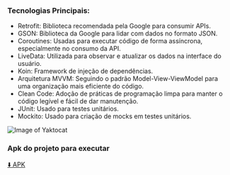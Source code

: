 ### Tecnologias Principais:

* Retrofit: Biblioteca recomendada pela Google para consumir APIs.  
* GSON: Biblioteca da Google para lidar com dados no formato JSON.  
* Coroutines: Usadas para executar código de forma assíncrona, especialmente no consumo da API.  
* LiveData: Utilizada para observar e atualizar os dados na interface do usuário.  
* Koin: Framework de injeção de dependências.  
* Arquitetura MVVM: Seguindo o padrão Model-View-ViewModel para uma organização mais eficiente do código.  
* Clean Code: Adoção de práticas de programação limpa para manter o código legível e fácil de dar manutenção.  
* JUnit: Usado para testes unitários.  
* Mockito: Usado para criação de mocks em testes unitários.  

![Image of Yaktocat](https://github.com/SantanderTecnologia/TesteiOS/blob/new_test/telas.png)

### Apk do projeto para executar

[⬇️ APK](https://github.com/marlonsantini/TesteAndroidv2/tree/master/ExtractBank/app/release)
